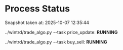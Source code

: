 # Process Status

Snapshot taken at: 2025-10-07 12:35:44

../wintrd/trade_algo.py --task price_update: **RUNNING**

../wintrd/trade_algo.py --task buy_sell: **RUNNING**

